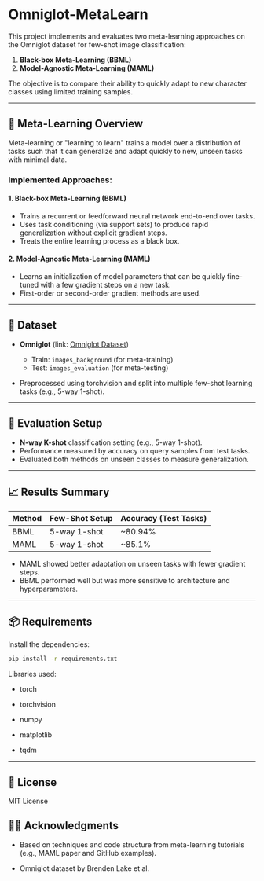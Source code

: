 # Omniglot-MetaLearn

This project implements and evaluates two meta-learning approaches on the Omniglot dataset for few-shot image classification:
1. **Black-box Meta-Learning (BBML)**
2. **Model-Agnostic Meta-Learning (MAML)**

The objective is to compare their ability to quickly adapt to new character classes using limited training samples.

---

## 🧠 Meta-Learning Overview

Meta-learning or "learning to learn" trains a model over a distribution of tasks such that it can generalize and adapt quickly to new, unseen tasks with minimal data.

### Implemented Approaches:

#### 1. **Black-box Meta-Learning (BBML)**
- Trains a recurrent or feedforward neural network end-to-end over tasks.
- Uses task conditioning (via support sets) to produce rapid generalization without explicit gradient steps.
- Treats the entire learning process as a black box.

#### 2. **Model-Agnostic Meta-Learning (MAML)**
- Learns an initialization of model parameters that can be quickly fine-tuned with a few gradient steps on a new task.
- First-order or second-order gradient methods are used.

---

## 📂 Dataset

- **Omniglot** (link: [Omniglot Dataset](https://github.com/brendenlake/omniglot))
  - Train: `images_background` (for meta-training)
  - Test: `images_evaluation` (for meta-testing)

- Preprocessed using torchvision and split into multiple few-shot learning tasks (e.g., 5-way 1-shot).

---

## 🧪 Evaluation Setup

- **N-way K-shot** classification setting (e.g., 5-way 1-shot).
- Performance measured by accuracy on query samples from test tasks.
- Evaluated both methods on unseen classes to measure generalization.

---

## 📈 Results Summary

| Method       | Few-Shot Setup | Accuracy (Test Tasks) |
|--------------|----------------|------------------------|
| BBML         | 5-way 1-shot   | ~80.94%                 |
| MAML         | 5-way 1-shot   | ~85.1%                |

- MAML showed better adaptation on unseen tasks with fewer gradient steps.
- BBML performed well but was more sensitive to architecture and hyperparameters.

---

## 📦 Requirements

Install the dependencies:

```bash
pip install -r requirements.txt
```

Libraries used:

- torch

- torchvision

- numpy

- matplotlib

- tqdm

---

## 📄 License
MIT License

## 🙋‍♀️ Acknowledgments
- Based on techniques and code structure from meta-learning tutorials (e.g., MAML paper and GitHub examples).

- Omniglot dataset by Brenden Lake et al.
